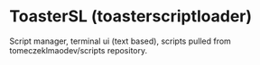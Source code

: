 # ToasterSL (toasterscriptloader)
Script manager, terminal ui (text based), scripts pulled from tomeczeklmaodev/scripts repository.
